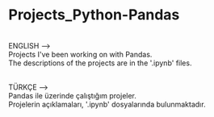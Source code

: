 # Projects_Python-Pandas

<br> ENGLISH -->
<br> Projects I've been working on with Pandas.
<br> The descriptions of the projects are in the '.ipynb' files.

<br> TÜRKÇE --> 
<br> Pandas ile üzerinde çalıştığım projeler.
<br> Projelerin açıklamaları, '.ipynb' dosyalarında bulunmaktadır.

